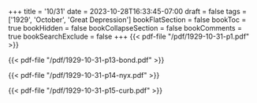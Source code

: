 +++
title = '10/31'
date = 2023-10-28T16:33:45-07:00
draft = false
tags = ['1929', 'October', 'Great Depression']
bookFlatSection = false
bookToc = true
bookHidden = false
bookCollapseSection = false
bookComments = true
bookSearchExclude = false
+++
{{< pdf-file "/pdf/1929-10-31-p1.pdf" >}}

{{< pdf-file "/pdf/1929-10-31-p13-bond.pdf" >}}

{{< pdf-file "/pdf/1929-10-31-p14-nyx.pdf" >}}

{{< pdf-file "/pdf/1929-10-31-p15-curb.pdf" >}}
